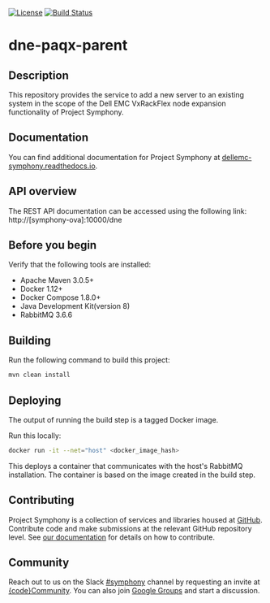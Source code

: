 [![License](https://img.shields.io/badge/License-EPL%201.0-red.svg)](https://opensource.org/licenses/EPL-1.0)
[![Build Status](https://travis-ci.org/dellemc-symphony/dne-paqx-parent.svg?branch=master)](https://travis-ci.org/dellemc-symphony/dne-paqx-parent)
# dne-paqx-parent
## Description
This repository provides the service to add a new server to an existing system in the scope of the Dell EMC VxRackFlex node expansion functionality of Project Symphony.  
## Documentation
You can find additional documentation for Project Symphony at [dellemc-symphony.readthedocs.io][documentation].

## API overview
The REST API documentation can be accessed using the following link: http://[symphony-ova]:10000/dne
## Before you begin
Verify that the following tools are installed:
 
* Apache Maven 3.0.5+
* Docker 1.12+
* Docker Compose 1.8.0+
* Java Development Kit(version 8)
* RabbitMQ  3.6.6
## Building
Run the following command to build this project:
```bash
mvn clean install
```
## Deploying
The output of running the build step is a tagged Docker image.
 
Run this locally:
```bash
docker run -it --net="host" <docker_image_hash>
```
This deploys a container that communicates with the host's RabbitMQ installation. The container is based on the image created in the build step.

## Contributing
Project Symphony is a collection of services and libraries housed at [GitHub][github].
Contribute code and make submissions at the relevant GitHub repository level. See [our documentation][contributing] for details on how to contribute.
## Community
Reach out to us on the Slack [#symphony][slack] channel by requesting an invite at [{code}Community][codecommunity].
You can also join [Google Groups][googlegroups] and start a discussion.
 
[slack]: https://codecommunity.slack.com/messages/symphony
[googlegroups]: https://groups.google.com/forum/#!forum/dellemc-symphony
[codecommunity]: http://community.codedellemc.com/
[contributing]: http://dellemc-symphony.readthedocs.io/en/latest/contributingtosymphony.html
[github]: https://github.com/dellemc-symphony
[documentation]: https://dellemc-symphony.readthedocs.io/en/latest/







